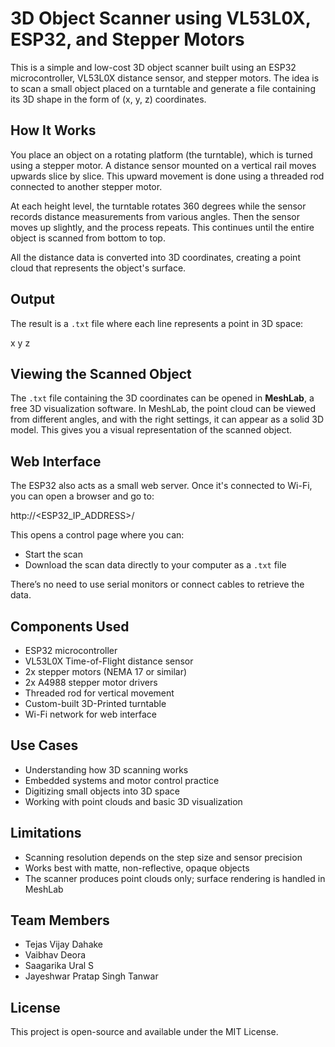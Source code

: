 # 3D Object Scanner using VL53L0X, ESP32, and Stepper Motors

This is a simple and low-cost 3D object scanner built using an ESP32 microcontroller, VL53L0X distance sensor, and stepper motors. The idea is to scan a small object placed on a turntable and generate a file containing its 3D shape in the form of (x, y, z) coordinates.

## How It Works

You place an object on a rotating platform (the turntable), which is turned using a stepper motor. A distance sensor mounted on a vertical rail moves upwards slice by slice. This upward movement is done using a threaded rod connected to another stepper motor.  

At each height level, the turntable rotates 360 degrees while the sensor records distance measurements from various angles. Then the sensor moves up slightly, and the process repeats. This continues until the entire object is scanned from bottom to top.

All the distance data is converted into 3D coordinates, creating a point cloud that represents the object's surface.

## Output

The result is a `.txt` file where each line represents a point in 3D space:

x y z

## Viewing the Scanned Object

The `.txt` file containing the 3D coordinates can be opened in **MeshLab**, a free 3D visualization software. In MeshLab, the point cloud can be viewed from different angles, and with the right settings, it can appear as a solid 3D model. This gives you a visual representation of the scanned object.

## Web Interface

The ESP32 also acts as a small web server. Once it's connected to Wi-Fi, you can open a browser and go to:

http://<ESP32_IP_ADDRESS>/

This opens a control page where you can:
- Start the scan
- Download the scan data directly to your computer as a `.txt` file

There’s no need to use serial monitors or connect cables to retrieve the data.

## Components Used

- ESP32 microcontroller  
- VL53L0X Time-of-Flight distance sensor  
- 2x stepper motors (NEMA 17 or similar)  
- 2x A4988 stepper motor drivers  
- Threaded rod for vertical movement  
- Custom-built 3D-Printed turntable  
- Wi-Fi network for web interface

## Use Cases

- Understanding how 3D scanning works  
- Embedded systems and motor control practice  
- Digitizing small objects into 3D space  
- Working with point clouds and basic 3D visualization

## Limitations

- Scanning resolution depends on the step size and sensor precision  
- Works best with matte, non-reflective, opaque objects  
- The scanner produces point clouds only; surface rendering is handled in MeshLab

## Team Members

- Tejas Vijay Dahake  
- Vaibhav Deora  
- Saagarika Ural S  
- Jayeshwar Pratap Singh Tanwar

## License

This project is open-source and available under the MIT License.

